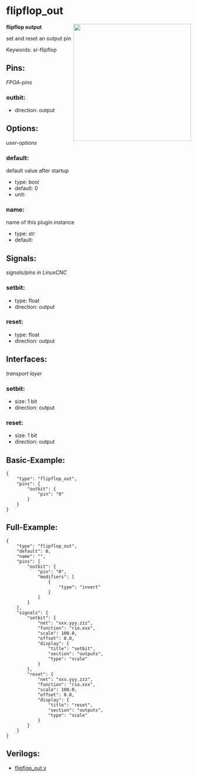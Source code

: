 # flipflop_out

<img align="right" width="320" src="image.png">

**flipflop output**

set and reset an output pin

Keywords: sr-flipflop

## Pins:
*FPGA-pins*
### outbit:

 * direction: output


## Options:
*user-options*
### default:
default value after startup

 * type: bool
 * default: 0
 * unit: 

### name:
name of this plugin instance

 * type: str
 * default: 


## Signals:
*signals/pins in LinuxCNC*
### setbit:

 * type: float
 * direction: output

### reset:

 * type: float
 * direction: output


## Interfaces:
*transport layer*
### setbit:

 * size: 1 bit
 * direction: output

### reset:

 * size: 1 bit
 * direction: output


## Basic-Example:
```
{
    "type": "flipflop_out",
    "pins": {
        "outbit": {
            "pin": "0"
        }
    }
}
```

## Full-Example:
```
{
    "type": "flipflop_out",
    "default": 0,
    "name": "",
    "pins": {
        "outbit": {
            "pin": "0",
            "modifiers": [
                {
                    "type": "invert"
                }
            ]
        }
    },
    "signals": {
        "setbit": {
            "net": "xxx.yyy.zzz",
            "function": "rio.xxx",
            "scale": 100.0,
            "offset": 0.0,
            "display": {
                "title": "setbit",
                "section": "outputs",
                "type": "scale"
            }
        },
        "reset": {
            "net": "xxx.yyy.zzz",
            "function": "rio.xxx",
            "scale": 100.0,
            "offset": 0.0,
            "display": {
                "title": "reset",
                "section": "outputs",
                "type": "scale"
            }
        }
    }
}
```

## Verilogs:
 * [flipflop_out.v](flipflop_out.v)

